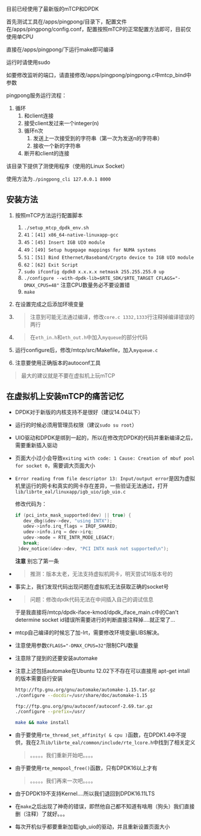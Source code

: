目前已经使用了最新版的mTCP和DPDK

首先测试工具在/apps/pingpong/目录下，配置文件在/apps/pingpong/config.conf，配置按照mTCP的正常配置方法即可，目前仅使用单CPU

直接在/apps/pingpong/下运行make即可编译

运行时请使用sudo

如要修改监听的端口，请直接修改/apps/pingpong/pingpong.c中mtcp_bind中参数

pingpong服务运行流程：



1. 循环
   1. 和client连接
   2. 接受client发过来一个integer(n)
   3. 循环n次
      1. 发送上一次接受到的字符串（第一次为发送n的字符串）
      2. 接收一个新的字符串
   4. 断开和client的连接



该目录下提供了测使用程序（使用的Linux Socket）

使用方法为`./pingpong_cli 127.0.0.1 8000`

## 安装方法

1. 按照mTCP方法运行配置脚本

	1. `./setup_mtcp_dpdk_env.sh`
	2. `41`：`[41] x86_64-native-linuxapp-gcc`
	3. `45`：`[45] Insert IGB UIO module`
	4. `49`：`[49] Setup hugepage mappings for NUMA systems`
	5. `51`：`[51] Bind Ethernet/Baseband/Crypto device to IGB UIO module`
	6. `62`：`[62] Exit Script`
	7. `sudo ifconfig dpdk0 x.x.x.x netmask 255.255.255.0 up`
	8. `./configure --with-dpdk-lib=$RTE_SDK/$RTE_TARGET CFLAGS="-DMAX_CPUS=48"`
		   注意CPU数量务必不要设置错
	9. `make`

2. 在设置完成之后添加环境变量

3. >  注意到可能无法通过编译，修改`core.c 1332,1333`行注释掉编译错误的两行

4. >  在`eth_in.h`和`eth_out.h`中加入`myqueue`的部分代码

5. 运行configure后，修改/mtcp/src/Makefile，加入`myqueue.c`

6. 注意要使用正确版本的autoconf工具

> 最大的建议就是不要在虚拟机上玩mTCP



## 在虚拟机上安装mTCP的痛苦记忆

* DPDK对于新版的内核支持不是很好（建议14.04以下）

* 运行的时候必须用管理员权限（建议`sudo su root`）

* UIO驱动和DPDK是绑到一起的，所以在修改完DPDK的代码并重新编译之后，需要重新插入驱动

* 页面大小过小会导致`exiting with code: 1 Cause: Creation of mbuf pool for socket 0`，需要调大页面大小

* `Error reading from file descriptor 13: Input/output error`是因为虚拟机里运行的网卡和真实的网卡存在差异，一些验证无法通过，打开`lib/librte_eal/linuxapp/igb_uio/igb_uio.c`

  修改代码为：

  ```c
  if (pci_intx_mask_supported(dev) || true) { 
  	 dev_dbg(&dev->dev, "using INTX");
  	 udev->info.irq_flags = IRQF_SHARED;
  	 udev->info.irq = dev->irq;  
  	 udev->mode = RTE_INTR_MODE_LEGACY;     
  	 break;             
   }dev_notice(&dev->dev, "PCI INTX mask not supported\n");
  ```

  **注意** 别忘了第一条

* > 推测：版本太老，无法支持虚拟机网卡，明天尝试16版本号的

* 事实上，我们发现代码出现问题在虚拟机无法获取正确的socket号

* > 问题：修改dpdk代码无法在中间插入自己的调试信息

  于是我直接将/mtcp/dpdk-iface-kmod/dpdk_iface_main.c中的Can't determine socket id错误所需要进行的判断直接注释掉....就正常了...

* mtcp自己编译的时候忘了加-lrt，需要修改环境变量LIBS解决。

* 注意使用参数`CFLAGS="-DMAX_CPUS=32"`限制CPU数量

* 注意除了提到的还要安装automake

* 注意上述包括automake在Ubuntu 12.02下不存在可以直接用 apt-get intall 的版本需要自行安装

  ```bash
  http://ftp.gnu.org/gnu/automake/automake-1.15.tar.gz
  ./configure --docdir=/usr/share/doc/automake-1.15
  
  ftp://ftp.gnu.org/gnu/autoconf/autoconf-2.69.tar.gz
  ./configure --prefix=/usr/
  
  make && make install
  ```

* 由于要使用`rte_thread_set_affinity( & cpu )`函数，在DPDK1.4中不提供，我在2.1`lib/librte_eal/common/include/rte_lcore.h`中找到了相关定义

  > 。。。。。我们重新开始吧。。。。

* 由于要使用`rte_mempool_free()`函数，只有DPDK16以上才有

  > 。。。。。我们再来一次吧。。。。

* 由于DPDK19不支持Kernel....所以我们退回到DPDK16.11LTS

* 在`make`之后出现了神奇的错误，即然他自己都不知道有啥用（狗头）我们直接删（注释）了就好。。。

* 每次开机似乎都要重新加载igb_uio的驱动，并且重新设置页面大小

